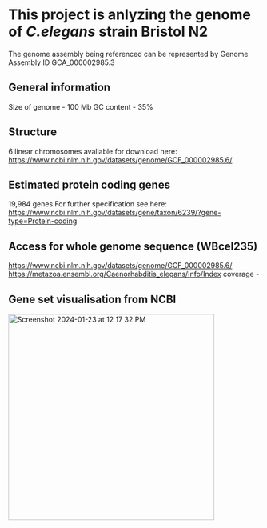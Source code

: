 # **This project is anlyzing the genome of *C.elegans* strain Bristol N2**
The genome assembly being referenced can be represented by Genome Assembly ID GCA_000002985.3
## **General information**
  Size of genome - 100 Mb
  GC content - 35% 
## **Structure**
  6 linear chromosomes 
    avaliable for download here: https://www.ncbi.nlm.nih.gov/datasets/genome/GCF_000002985.6/
## **Estimated protein coding genes**
  19,984 genes
  For further specification see here: https://www.ncbi.nlm.nih.gov/datasets/gene/taxon/6239/?gene-type=Protein-coding
## **Access for whole genome sequence (WBcel235)**
  https://www.ncbi.nlm.nih.gov/datasets/genome/GCF_000002985.6/
  https://metazoa.ensembl.org/Caenorhabditis_elegans/Info/Index
  coverage -
## **Gene set visualisation from NCBI**
  <img width="412" alt="Screenshot 2024-01-23 at 12 17 32 PM" src="https://github.com/mayaali6/Genome-mini-project/assets/156249778/ded6a463-8ed3-4142-9a1a-bfdd3cdc8bb4">

  

